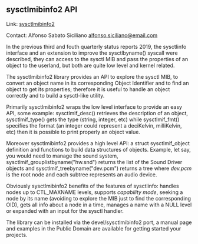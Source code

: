 ## sysctlmibinfo2 API ##

Link:	 [sysctlmibinfo2](https://gitlab.com/alfix/sysctlmibinfo2)  

Contact: Alfonso Sabato Siciliano <alfonso.siciliano@email.com>  

In the previous third and fouth quarterly status reports 2019, the sysctlinfo
interface and an extension to improve the sysctlbyname() syscall were described,
they can access to the sysctl MIB and pass the properties of an object to the
userland, but both are quite low level and kernel related.

The sysctlmibinfo2 library provides an API to explore the sysctl MIB, to convert
an object name in its corresponding Object Identifier and to find an object to
get its properties; therefore it is useful to handle an object correctly and to
build a sysctl-like utility.

Primarily sysctlmibinfo2 wraps the low level interface to provide an easy API,
some example: sysctlmif\_desc() retrieves the description of an object,
sysctlmif\_type() gets the type (string, integer, etc) while sysctlmif\_fmt()
specifies the format (an integer could represent a deciKelvin, milliKelvin, etc)
then it is possible to print properly an object value.

Moreover sysctlmibinfo2 provides a high level API: a struct sysctlmif\_object
definition and functions to build data structures of objects.
Example, let say, you would need to manage the sound system,
sysctlmif\_grouplistbyname("hw.snd") returns the list of the Sound Driver
objects and sysctlmif\_treebyname("dev.pcm") returns a tree where _dev.pcm_ is
the root node and each subtree represents an audio device.

Obviously sysctlmibinfo2 benefits of the features of sysctlinfo: handles nodes
up to CTL\_MAXNAME levels, supports _capability mode_, seeking a node by its name
(avoiding to explore the MIB just to find the corresponding OID), gets all info
about a node in a time, manages a name with a NULL level or expanded with an
input for the sysctl handler.

The library can be installed via the devel/sysctlmibinfo2 port, a manual page
and examples in the Public Domain are available for getting started your projects.
